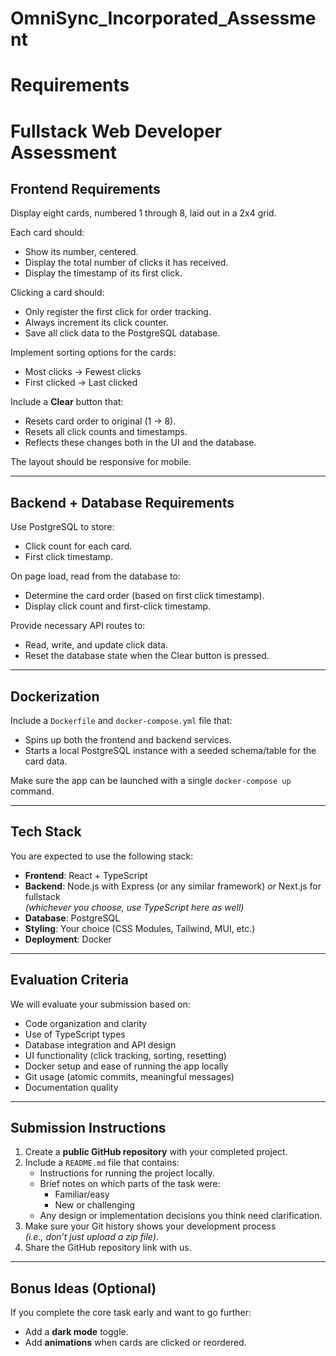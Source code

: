 # OmniSync_Incorporated_Assessment





# Requirements

# Fullstack Web Developer Assessment

## Frontend Requirements

Display eight cards, numbered 1 through 8, laid out in a 2x4 grid.

Each card should:

- Show its number, centered.
- Display the total number of clicks it has received.
- Display the timestamp of its first click.

Clicking a card should:

- Only register the first click for order tracking.
- Always increment its click counter.
- Save all click data to the PostgreSQL database.

Implement sorting options for the cards:

- Most clicks → Fewest clicks
- First clicked → Last clicked

Include a **Clear** button that:

- Resets card order to original (1 → 8).
- Resets all click counts and timestamps.
- Reflects these changes both in the UI and the database.

The layout should be responsive for mobile.

---

## Backend + Database Requirements

Use PostgreSQL to store:

- Click count for each card.
- First click timestamp.

On page load, read from the database to:

- Determine the card order (based on first click timestamp).
- Display click count and first-click timestamp.

Provide necessary API routes to:

- Read, write, and update click data.
- Reset the database state when the Clear button is pressed.

---

## Dockerization

Include a `Dockerfile` and `docker-compose.yml` file that:

- Spins up both the frontend and backend services.
- Starts a local PostgreSQL instance with a seeded schema/table for the card data.

Make sure the app can be launched with a single `docker-compose up` command.

---

## Tech Stack

You are expected to use the following stack:

- **Frontend**: React + TypeScript
- **Backend**: Node.js with Express (or any similar framework) _or_ Next.js for fullstack  
  _(whichever you choose, use TypeScript here as well)_
- **Database**: PostgreSQL
- **Styling**: Your choice (CSS Modules, Tailwind, MUI, etc.)
- **Deployment**: Docker

---

## Evaluation Criteria

We will evaluate your submission based on:

- Code organization and clarity
- Use of TypeScript types
- Database integration and API design
- UI functionality (click tracking, sorting, resetting)
- Docker setup and ease of running the app locally
- Git usage (atomic commits, meaningful messages)
- Documentation quality

---

## Submission Instructions

1. Create a **public GitHub repository** with your completed project.
2. Include a `README.md` file that contains:
   - Instructions for running the project locally.
   - Brief notes on which parts of the task were:
     - Familiar/easy
     - New or challenging
   - Any design or implementation decisions you think need clarification.
3. Make sure your Git history shows your development process  
   _(i.e., don’t just upload a zip file)_.
4. Share the GitHub repository link with us.

---

## Bonus Ideas (Optional)

If you complete the core task early and want to go further:

- Add a **dark mode** toggle.
- Add **animations** when cards are clicked or reordered.